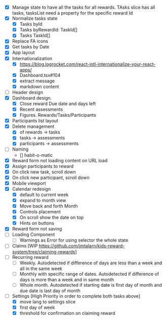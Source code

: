 -   [x] Manage state to have all the tasks for all rewards. TAsks slice has all tasks, tasksList need a property for the specific reward Id
-   [x] Normalize tasks state
    -   [x] Tasks byId
    -   [x] Tasks byRewardId: TaskId[]
    -   [x] Tasks TaskId[]
-   [x] Replace FA icons
-   [x] Get tasks by Date
-   [x] App layout
-   [x] Internationalization
    -   [x] https://blog.logrocket.com/react-intl-internationalize-your-react-apps/
    -   [x] Dashboard.tsx#104
    -   [x] extract message
    -   [x] markdown content
-   [ ] Header design
-   [x] Dashboard design.
    -   [x] Close reward Due date and days left
    -   [x] Recent assessments
    -   [x] Figures. Rewards/Tasks/Participants
-   [x] Participants list layout
-   [x] Delete management
    -   [x] of rewards -> tasks
    -   [x] tasks -> assessments
    -   [x] participants -> assessments
-   [ ] Naming
    -   [] habit-o-matic
-   [x] Reward form not loading content on URL load
-   [x] Assign participants to reward
-   [x] On click new task, scroll down
-   [x] On click new participant, scroll down
-   [x] Mobile viewport
-   [x] Calendar redesign
    -   [x] default to current week
    -   [x] expand to month view
    -   [x] Move back and forth Month
    -   [x] Controls placement
    -   [x] On scroll show the date on top
    -   [x] Hints on buttons
-   [x] Reward form not saving
-   [ ] Loading Component
    -   [ ] Warnings as Error for using selector the whole state
-   [ ] Claims [WIP https://github.com/jmtalarn/kids-reward-system/tree/claiming-rewards]
-   [ ] Recurring reward
    -   [ ] Weekly. Autodetected if difference of days are less than a week and all in the same week
    -   [ ] Monthly with specific range of dates. Autodetected if difference of days is more than a week and in same month
    -   [ ] Whole month. Autodetected if starting date is first day of month and due date is last day of month
-   [ ] Settings [High Priority in order to complete both tasks above]
    -   [x] move lang to settings slice
    -   [x] first day of week
    -   [x] threshold for confirmation on claiming reward
